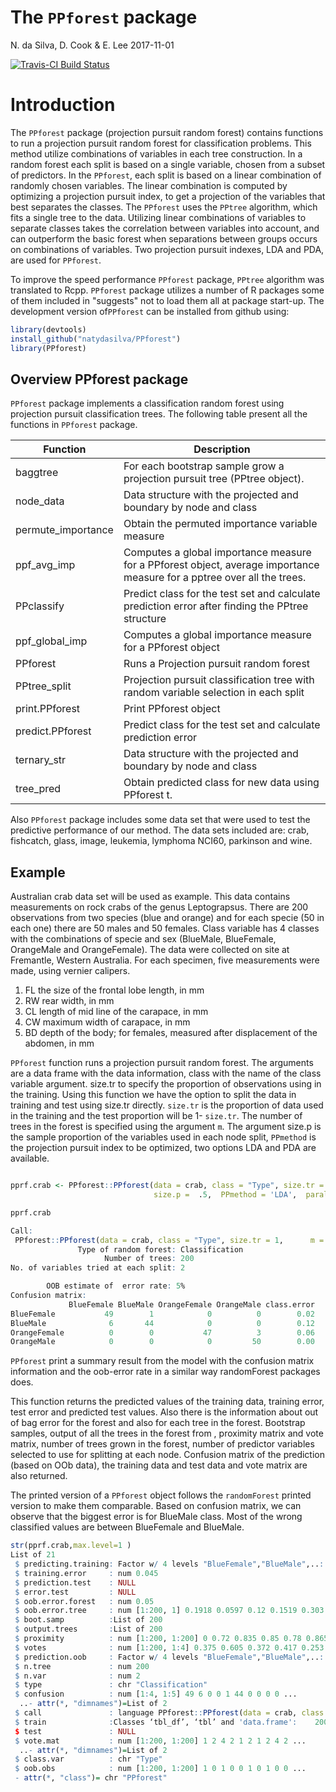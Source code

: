 
The `PPforest` package
======================
N. da Silva, D. Cook & E. Lee 
2017-11-01


<!-- README.md is generated from README.Rmd. Please edit that file -->
[![Travis-CI Build Status](https://travis-ci.org/natydasilva/PPforest.svg?branch=master)](https://travis-ci.org/natydasilva/PPforest)


Introduction
============

The `PPforest` package (projection pursuit random forest) contains functions to run a projection pursuit random forest for classification problems. This method utilize combinations of variables in each tree construction.  In a random forest each split is based on a single variable, chosen from a subset of predictors. In the `PPforest`, each split is based on a linear combination of randomly chosen variables. The linear combination is computed by optimizing a projection pursuit index, to get a projection of the variables that best separates the classes. The `PPforest` uses the `PPtree` algorithm, which fits a single tree to the data. Utilizing linear combinations of variables to separate classes takes the correlation between variables into account, and can outperform the basic forest when separations between groups occurs on combinations of variables. Two projection pursuit indexes, LDA and PDA, are used for `PPforest`.

To improve the speed performance `PPforest` package, `PPtree` algorithm was translated to Rcpp. 
`PPforest` package utilizes a number of R packages some of them included in "suggests" not to load them all at package start-up.
The development version of`PPforest` can be installed from github using:

```r
library(devtools)
install_github("natydasilva/PPforest")
library(PPforest)
```


Overview PPforest package
-------------------------

`PPforest` package implements a classification random forest using projection pursuit classification trees. The following table present all the functions in `PPforest` package.

| Function |Description |
| ----------------- | --------------------------------------------------------------  | 
|baggtree|For each bootstrap sample grow a projection pursuit tree (PPtree object).|
|node_data|Data structure with the  projected and boundary by node and class|
|permute_importance|Obtain the permuted importance variable measure|
|ppf_avg_imp| Computes a global importance measure for a PPforest object, average importance measure for a pptree over all the trees.| 
|PPclassify| Predict class for the test set and calculate prediction error after finding the PPtree structure|
|ppf_global_imp| Computes a global importance measure for a PPforest object|
|PPforest|Runs a Projection pursuit random forest|
|PPtree_split|Projection pursuit classification tree with random variable selection in each split|
|print.PPforest| Print PPforest object|
|predict.PPforest|Predict class for the test set and calculate prediction error|
|ternary_str|Data structure with the  projected and boundary by node and class|
|tree_pred|Obtain predicted class for new data using PPforest t.|

Also `PPforest` package includes some data set that were used to test the predictive performance of our method. The data sets included are: crab, fishcatch, glass, image, leukemia, lymphoma NCI60, parkinson and wine.

 Example
------------
Australian crab data set will be used as example. This data contains measurements on rock crabs of the genus Leptograpsus. There are 200 observations from two species (blue and orange) and for each specie (50 in each one) there are 50 males and 50 females. Class variable has 4 classes with the combinations of specie and sex (BlueMale, BlueFemale, OrangeMale and OrangeFemale). The data were collected on site at Fremantle, Western Australia. For each specimen, five measurements were made, using vernier calipers.

1. FL the size of the frontal lobe length, in mm
2. RW rear width, in mm
3. CL length of mid line of the carapace, in mm
4. CW maximum width of carapace, in mm
5. BD depth of the body; for females, measured after displacement of the abdomen, in mm


```PPforest``` function runs a projection pursuit random forest.  The arguments are a data frame with the data information, class with the name of the class variable argument.  size.tr to specify the proportion of observations using in the training. Using this function we have the option to split the data in training and test using size.tr directly. `size.tr` is the proportion of data used in the training and the test proportion will be 1- `size.tr`.
The number of trees in the forest is specified using the argument `m`. The argument size.p is the sample proportion of the variables used in each node split, `PPmethod` is the projection pursuit index to be optimized,  two options LDA and PDA are available.

```r 

pprf.crab <- PPforest::PPforest(data = crab, class = "Type", size.tr = 1, m = 200,
                                size.p =  .5,  PPmethod = 'LDA',  parallel =TRUE, cores = 2)

pprf.crab

Call:
 PPforest::PPforest(data = crab, class = "Type", size.tr = 1,      m = 200, PPmethod = "LDA", size.p = 0.5, parallel = TRUE,      cores = 2) 
               Type of random forest: Classification
                     Number of trees: 200
No. of variables tried at each split: 2

        OOB estimate of  error rate: 5%
Confusion matrix:
             BlueFemale BlueMale OrangeFemale OrangeMale class.error
BlueFemale           49        1            0          0        0.02
BlueMale              6       44            0          0        0.12
OrangeFemale          0        0           47          3        0.06
OrangeMale            0        0            0         50        0.00
```

`PPforest` print a summary result from the model with the confusion matrix information and the oob-error rate in a similar way randomForest packages does.

This function returns the predicted values of the training data, training error, test error and predicted test values. Also there is the information about out of bag error for the forest and also for each tree in the forest. Bootstrap samples, output of all the trees in the forest from , proximity matrix and vote matrix, number of trees grown in the forest, number of predictor variables selected to use for splitting at each node. Confusion matrix of the prediction (based on OOb data), the training data and test data and vote matrix are also returned.

The printed version of a `PPforest` object follows the `randomForest` printed version to make them comparable. Based on confusion matrix, we can observe that the biggest error is for BlueMale class. Most of the wrong classified values are between BlueFemale and BlueMale.

```r
str(pprf.crab,max.level=1 )
List of 21
 $ predicting.training: Factor w/ 4 levels "BlueFemale","BlueMale",..: 2 1 2 2 2 2 1 2 2 1 ...
 $ training.error     : num 0.045
 $ prediction.test    : NULL
 $ error.test         : NULL
 $ oob.error.forest   : num 0.05
 $ oob.error.tree     : num [1:200, 1] 0.1918 0.0597 0.12 0.1519 0.303 ...
 $ boot.samp          :List of 200
 $ output.trees       :List of 200
 $ proximity          : num [1:200, 1:200] 0 0.72 0.835 0.85 0.78 0.865 0.32 0.875 0.765 0.29 ...
 $ votes              : num [1:200, 1:4] 0.375 0.605 0.372 0.417 0.253 ...
 $ prediction.oob     : Factor w/ 4 levels "BlueFemale","BlueMale",..: 2 1 2 2 2 2 1 2 2 1 ...
 $ n.tree             : num 200
 $ n.var              : num 2
 $ type               : chr "Classification"
 $ confusion          : num [1:4, 1:5] 49 6 0 0 1 44 0 0 0 0 ...
  ..- attr(*, "dimnames")=List of 2
 $ call               : language PPforest::PPforest(data = crab, class = "Type", size.tr = 1, m = 200, PPmethod = "LDA", size.p = 0.5,      parall| __truncated__
 $ train              :Classes ‘tbl_df’, ‘tbl’ and 'data.frame':	200 obs. of  6 variables:
 $ test               : NULL
 $ vote.mat           : num [1:200, 1:200] 1 2 4 2 1 2 1 2 4 2 ...
  ..- attr(*, "dimnames")=List of 2
 $ class.var          : chr "Type"
 $ oob.obs            : num [1:200, 1:200] 1 0 1 0 0 1 0 1 0 0 ...
 - attr(*, "class")= chr "PPforest"
```
